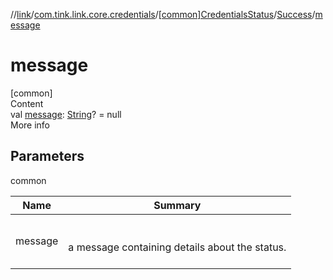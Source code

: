 //[link](../../../index.md)/[com.tink.link.core.credentials](../../index.md)/[[common]CredentialsStatus](../index.md)/[Success](index.md)/[message](message.md)



# message  
[common]  
Content  
val [message](message.md): [String](https://kotlinlang.org/api/latest/jvm/stdlib/kotlin/-string/index.html)? = null  
More info  


## Parameters  
  
common  
  
|  Name|  Summary| 
|---|---|
| <a name="com.tink.link.core.credentials/CredentialsStatus.Success/message/#/PointingToDeclaration/"></a>message| <a name="com.tink.link.core.credentials/CredentialsStatus.Success/message/#/PointingToDeclaration/"></a><br><br>a message containing details about the status.<br><br>
  
  



